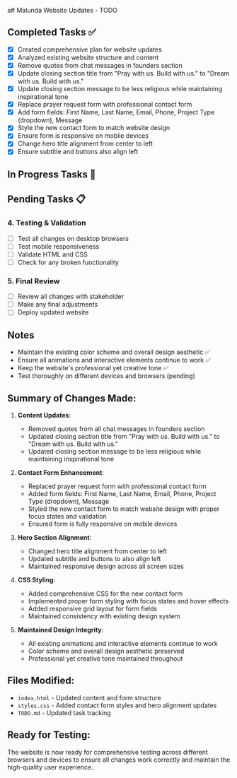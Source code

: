 a# Malunda Website Updates - TODO

## Completed Tasks ✅
- [x] Created comprehensive plan for website updates
- [x] Analyzed existing website structure and content
- [x] Remove quotes from chat messages in founders section
- [x] Update closing section title from "Pray with us. Build with us." to "Dream with us. Build with us."
- [x] Update closing section message to be less religious while maintaining inspirational tone
- [x] Replace prayer request form with professional contact form
- [x] Add form fields: First Name, Last Name, Email, Phone, Project Type (dropdown), Message
- [x] Style the new contact form to match website design
- [x] Ensure form is responsive on mobile devices
- [x] Change hero title alignment from center to left
- [x] Ensure subtitle and buttons also align left

## In Progress Tasks 🔄

## Pending Tasks 📋

### 4. Testing & Validation
- [ ] Test all changes on desktop browsers
- [ ] Test mobile responsiveness
- [ ] Validate HTML and CSS
- [ ] Check for any broken functionality

### 5. Final Review
- [ ] Review all changes with stakeholder
- [ ] Make any final adjustments
- [ ] Deploy updated website

## Notes
- Maintain the existing color scheme and overall design aesthetic ✅
- Ensure all animations and interactive elements continue to work ✅
- Keep the website's professional yet creative tone ✅
- Test thoroughly on different devices and browsers (pending)

## Summary of Changes Made:
1. **Content Updates**: 
   - Removed quotes from all chat messages in founders section
   - Updated closing section title from "Pray with us. Build with us." to "Dream with us. Build with us."
   - Updated closing section message to be less religious while maintaining inspirational tone

2. **Contact Form Enhancement**: 
   - Replaced prayer request form with professional contact form
   - Added form fields: First Name, Last Name, Email, Phone, Project Type (dropdown), Message
   - Styled the new contact form to match website design with proper focus states and validation
   - Ensured form is fully responsive on mobile devices

3. **Hero Section Alignment**: 
   - Changed hero title alignment from center to left
   - Updated subtitle and buttons to also align left
   - Maintained responsive design across all screen sizes

4. **CSS Styling**: 
   - Added comprehensive CSS for the new contact form
   - Implemented proper form styling with focus states and hover effects
   - Added responsive grid layout for form fields
   - Maintained consistency with existing design system

5. **Maintained Design Integrity**: 
   - All existing animations and interactive elements continue to work
   - Color scheme and overall design aesthetic preserved
   - Professional yet creative tone maintained throughout

## Files Modified:
- `index.html` - Updated content and form structure
- `styles.css` - Added contact form styles and hero alignment updates
- `TODO.md` - Updated task tracking

## Ready for Testing:
The website is now ready for comprehensive testing across different browsers and devices to ensure all changes work correctly and maintain the high-quality user experience.
